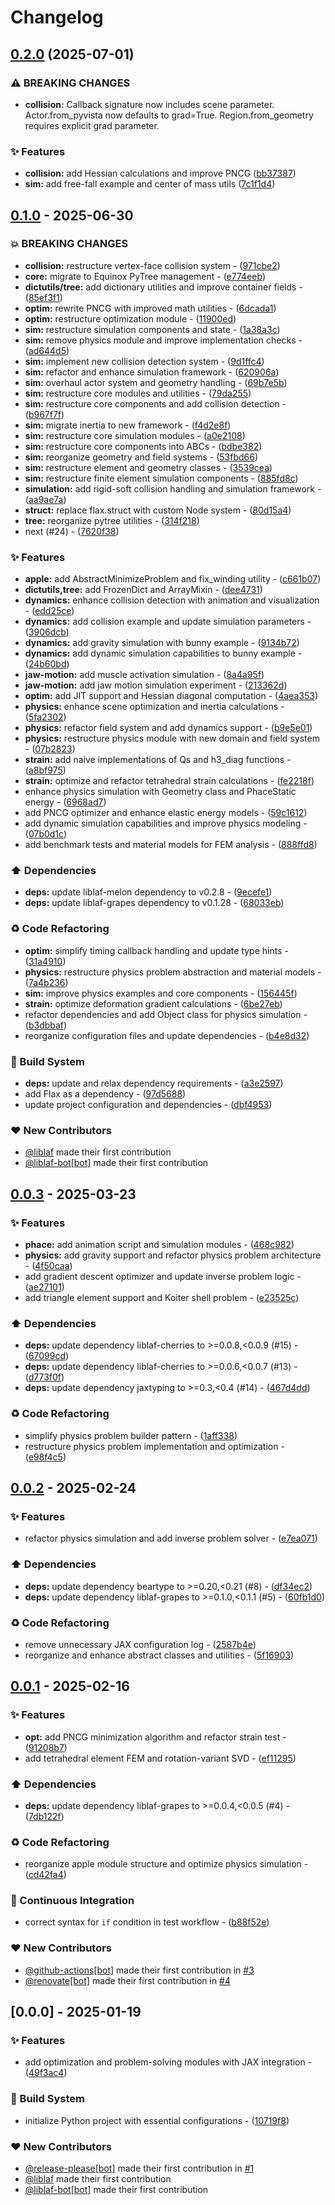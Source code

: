 # Changelog

## [0.2.0](https://github.com/liblaf/apple/compare/v0.1.0...v0.2.0) (2025-07-01)


### ⚠ BREAKING CHANGES

* **collision:** Callback signature now includes scene parameter. Actor.from_pyvista now defaults to grad=True. Region.from_geometry requires explicit grad parameter.

### ✨ Features

* **collision:** add Hessian calculations and improve PNCG ([bb37387](https://github.com/liblaf/apple/commit/bb37387384334dc6a221344dc4b6424f3b34a30a))
* **sim:** add free-fall example and center of mass utils ([7c1f1d4](https://github.com/liblaf/apple/commit/7c1f1d4a5cdf8a8417aac9525356bdaf9fcc6f8f))

## [0.1.0](https://github.com/liblaf/apple/compare/v0.0.3..v0.1.0) - 2025-06-30

### 💥 BREAKING CHANGES

- **collision:** restructure vertex-face collision system - ([971cbe2](https://github.com/liblaf/apple/commit/971cbe2c8f8f2d1f51421b6eb3aa8fb89eec4485))
- **core:** migrate to Equinox PyTree management - ([e774eeb](https://github.com/liblaf/apple/commit/e774eeb4ea3a027bde3fddbf9b84dab701a17237))
- **dictutils/tree:** add dictionary utilities and improve container fields - ([85ef3f1](https://github.com/liblaf/apple/commit/85ef3f1d0cb39a9f8da1ee1a15b4e0fa397bb330))
- **optim:** rewrite PNCG with improved math utilities - ([6dcada1](https://github.com/liblaf/apple/commit/6dcada1fb8b5da19ea7d6c20822998d58a1bebef))
- **optim:** restructure optimization module - ([11900ed](https://github.com/liblaf/apple/commit/11900edb9ed023841933a0590381448b96034688))
- **sim:** restructure simulation components and state - ([1a38a3c](https://github.com/liblaf/apple/commit/1a38a3c3502d07ce0a361991878352d895950094))
- **sim:** remove physics module and improve implementation checks - ([ad644d5](https://github.com/liblaf/apple/commit/ad644d560a7367f8924b97cd8b7e7ee72245010c))
- **sim:** implement new collision detection system - ([9d1ffc4](https://github.com/liblaf/apple/commit/9d1ffc45bcc7f3f6e937fdbc82e206b5b4fd19a2))
- **sim:** refactor and enhance simulation framework - ([620906a](https://github.com/liblaf/apple/commit/620906ad20361542fc33c7a9a031ba8cc96ea2b7))
- **sim:** overhaul actor system and geometry handling - ([69b7e5b](https://github.com/liblaf/apple/commit/69b7e5b7b40fce9d181636fc79f3d6df890540d2))
- **sim:** restructure core modules and utilities - ([79da255](https://github.com/liblaf/apple/commit/79da255851e0ce09351c22d125a6d726c3b7b60f))
- **sim:** restructure core components and add collision detection - ([b967f7f](https://github.com/liblaf/apple/commit/b967f7fb6705c888db9de989e13330e853f279d9))
- **sim:** migrate inertia to new framework - ([f4d2e8f](https://github.com/liblaf/apple/commit/f4d2e8f552ece5466f35c1961a70326573c42972))
- **sim:** restructure core simulation modules - ([a0e2108](https://github.com/liblaf/apple/commit/a0e21080325a8cff8a1fb63fc2d724eaf9f487a6))
- **sim:** restructure core components into ABCs - ([bdbe382](https://github.com/liblaf/apple/commit/bdbe3824d4a0e57ba96e4bc82d477eb934492259))
- **sim:** reorganize geometry and field systems - ([53fbd66](https://github.com/liblaf/apple/commit/53fbd66b6a55005251b70863dbbaf606fd78a620))
- **sim:** restructure element and geometry classes - ([3539cea](https://github.com/liblaf/apple/commit/3539cea691d29b3e97e2b477b21f40980338c589))
- **sim:** restructure finite element simulation components - ([885fd8c](https://github.com/liblaf/apple/commit/885fd8c730db5b96ea876d58922202e8e9e2b4c2))
- **simulation:** add rigid-soft collision handling and simulation framework - ([aa9ae7a](https://github.com/liblaf/apple/commit/aa9ae7a5385d344b80d505f8c9388c4f950fc594))
- **struct:** replace flax.struct with custom Node system - ([80d15a4](https://github.com/liblaf/apple/commit/80d15a40cef0e9787fffe4a36c85dca629caf5a2))
- **tree:** reorganize pytree utilities - ([314f218](https://github.com/liblaf/apple/commit/314f218ef59f92df88715183d7a63bb09718e878))
- next (#24) - ([7620f38](https://github.com/liblaf/apple/commit/7620f386ff889b1a76bc3b919f603bc325213d81))

### ✨ Features

- **apple:** add AbstractMinimizeProblem and fix_winding utility - ([c661b07](https://github.com/liblaf/apple/commit/c661b07ad722c844e4fc1d52f53aebeec3d4a237))
- **dictutils,tree:** add FrozenDict and ArrayMixin - ([dee4731](https://github.com/liblaf/apple/commit/dee473197b2b4638fb2da7859264ca76331958c3))
- **dynamics:** enhance collision detection with animation and visualization - ([edd25ce](https://github.com/liblaf/apple/commit/edd25ce18d231be5d45c10c9a6c06d6675a67bee))
- **dynamics:** add collision example and update simulation parameters - ([3906dcb](https://github.com/liblaf/apple/commit/3906dcb89ed3bcf0ddf76bc13e6afd5a94a53a65))
- **dynamics:** add gravity simulation with bunny example - ([9134b72](https://github.com/liblaf/apple/commit/9134b72f0a2459b0e0ad1c0b637a4138edf33261))
- **dynamics:** add dynamic simulation capabilities to bunny example - ([24b60bd](https://github.com/liblaf/apple/commit/24b60bd65306e98528694cf17495c877c9a4c35e))
- **jaw-motion:** add muscle activation simulation - ([8a4a95f](https://github.com/liblaf/apple/commit/8a4a95f9d21536405e3d4171e10f30380bb13365))
- **jaw-motion:** add jaw motion simulation experiment - ([213362d](https://github.com/liblaf/apple/commit/213362d324b09e3e920a771453553a4ce0e0bf0b))
- **optim:** add JIT support and Hessian diagonal computation - ([4aea353](https://github.com/liblaf/apple/commit/4aea353aff08ff3663a12e480239e1c3083c6551))
- **physics:** enhance scene optimization and inertia calculations - ([5fa2302](https://github.com/liblaf/apple/commit/5fa2302511317b002e7eaf835706ab9501b4c416))
- **physics:** refactor field system and add dynamics support - ([b9e5e01](https://github.com/liblaf/apple/commit/b9e5e01ed807ff8acd3ac50adae0ea2c76264dd7))
- **physics:** restructure physics module with new domain and field system - ([07b2823](https://github.com/liblaf/apple/commit/07b2823befd1f28c7d1813821d3821c05dd43efe))
- **strain:** add naive implementations of Qs and h3_diag functions - ([a8bf975](https://github.com/liblaf/apple/commit/a8bf975cd90ddfb94148c996818e6c509323428a))
- **strain:** optimize and refactor tetrahedral strain calculations - ([fe2218f](https://github.com/liblaf/apple/commit/fe2218f41e74d767a561da3822dcb7d2c668d82f))
- enhance physics simulation with Geometry class and PhaceStatic energy - ([6968ad7](https://github.com/liblaf/apple/commit/6968ad78265c6f280496a4c658e201e2443c150a))
- add PNCG optimizer and enhance elastic energy models - ([59c1612](https://github.com/liblaf/apple/commit/59c16127759c01e888980465b31f75bf1bdd74db))
- add dynamic simulation capabilities and improve physics modeling - ([07b0d1c](https://github.com/liblaf/apple/commit/07b0d1c18aa5833d9d324d4992573433cf4eb4fe))
- add benchmark tests and material models for FEM analysis - ([888ffd8](https://github.com/liblaf/apple/commit/888ffd899714559008f5a7b6ee1b0fd47d8faa5b))

### ⬆️ Dependencies

- **deps:** update liblaf-melon dependency to v0.2.8 - ([9ecefe1](https://github.com/liblaf/apple/commit/9ecefe192f31b49b1e1e10acba5a3d78ac58d343))
- **deps:** update liblaf-grapes dependency to v0.1.28 - ([68033eb](https://github.com/liblaf/apple/commit/68033ebc72eadf9e265915959c049363d2a4614f))

### ♻ Code Refactoring

- **optim:** simplify timing callback handling and update type hints - ([31a4910](https://github.com/liblaf/apple/commit/31a4910189b5d6549a77218feb4ef3d0f1b36f98))
- **physics:** restructure physics problem abstraction and material models - ([7a4b236](https://github.com/liblaf/apple/commit/7a4b236d24c1e8cce2c738d0552baeb64fb11572))
- **sim:** improve physics examples and core components - ([156445f](https://github.com/liblaf/apple/commit/156445fe566af413f51cebe213f089c7d660d12f))
- **strain:** optimize deformation gradient calculations - ([6be27eb](https://github.com/liblaf/apple/commit/6be27eb6ba496231a43d72978504b88fb549f329))
- refactor dependencies and add Object class for physics simulation - ([b3dbbaf](https://github.com/liblaf/apple/commit/b3dbbaf80f8410765bcdfb3abe41e6698ae6e542))
- reorganize configuration files and update dependencies - ([b4e8d32](https://github.com/liblaf/apple/commit/b4e8d320b29592c945fa690edfe90e65ffac366a))

### 👷 Build System

- **deps:** update and relax dependency requirements - ([a3e2597](https://github.com/liblaf/apple/commit/a3e259745e3a0eb49cf8ba49d7ad2d48498b56b4))
- add Flax as a dependency - ([97d5688](https://github.com/liblaf/apple/commit/97d5688de5e919ef986c10499975b5cc02a61c36))
- update project configuration and dependencies - ([dbf4953](https://github.com/liblaf/apple/commit/dbf49536e976b10b2a129badd9fe091426725e6e))

### ❤️ New Contributors

- [@liblaf](https://github.com/liblaf) made their first contribution
- [@liblaf-bot[bot]](https://github.com/apps/liblaf-bot) made their first contribution

## [0.0.3](https://github.com/liblaf/apple/compare/v0.0.2..v0.0.3) - 2025-03-23

### ✨ Features

- **phace:** add animation script and simulation modules - ([468c982](https://github.com/liblaf/apple/commit/468c982da85847ffe63d7deaee6d17ba22edf4f9))
- **physics:** add gravity support and refactor physics problem architecture - ([4f50caa](https://github.com/liblaf/apple/commit/4f50caa40dbe7ba810d311b5540b57f10293f721))
- add gradient descent optimizer and update inverse problem logic - ([ae27101](https://github.com/liblaf/apple/commit/ae27101f950d915e315a9659cec79a16b11ebeb3))
- add triangle element support and Koiter shell problem - ([e23525c](https://github.com/liblaf/apple/commit/e23525ce50312a3271baba8cccf706f36ca517ee))

### ⬆️ Dependencies

- **deps:** update dependency liblaf-cherries to >=0.0.8,<0.0.9 (#15) - ([67099cd](https://github.com/liblaf/apple/commit/67099cda79614cc8cf2c1036ceefbffeacec10f2))
- **deps:** update dependency liblaf-cherries to >=0.0.6,<0.0.7 (#13) - ([d773f0f](https://github.com/liblaf/apple/commit/d773f0f1aa4052bcba86f2f70d95c839b058efc9))
- **deps:** update dependency jaxtyping to >=0.3,<0.4 (#14) - ([467d4dd](https://github.com/liblaf/apple/commit/467d4dd7a2996f3d4c6fa377a40a72f2d611a0aa))

### ♻ Code Refactoring

- simplify physics problem builder pattern - ([1aff338](https://github.com/liblaf/apple/commit/1aff33837cac11433ed80cd4b6f3488edf88119f))
- restructure physics problem implementation and optimization - ([e98f4c5](https://github.com/liblaf/apple/commit/e98f4c5733f6911e24815e8b1f544c5214623a65))

## [0.0.2](https://github.com/liblaf/apple/compare/v0.0.1..v0.0.2) - 2025-02-24

### ✨ Features

- refactor physics simulation and add inverse problem solver - ([e7ea071](https://github.com/liblaf/apple/commit/e7ea07113d2fa8ee4adee2ab5c1637cd81ca9aee))

### ⬆️ Dependencies

- **deps:** update dependency beartype to >=0.20,<0.21 (#8) - ([df34ec2](https://github.com/liblaf/apple/commit/df34ec25a774e7c6858cd579747ec972da40926b))
- **deps:** update dependency liblaf-grapes to >=0.1.0,<0.1.1 (#5) - ([60fb1d0](https://github.com/liblaf/apple/commit/60fb1d09e62d7f10e520f40c7c4a22956a041ce9))

### ♻ Code Refactoring

- remove unnecessary JAX configuration log - ([2587b4e](https://github.com/liblaf/apple/commit/2587b4ee542fe3e47eafcefe58c9f4ca7bafd5a8))
- reorganize and enhance abstract classes and utilities - ([5f16903](https://github.com/liblaf/apple/commit/5f169036cd636ab9480e4f29004075e6af8f6939))

## [0.0.1](https://github.com/liblaf/apple/compare/v0.0.0..v0.0.1) - 2025-02-16

### ✨ Features

- **opt:** add PNCG minimization algorithm and refactor strain test - ([91208b7](https://github.com/liblaf/apple/commit/91208b7c382933586e8900419195c939b397f5ad))
- add tetrahedral element FEM and rotation-variant SVD - ([ef11295](https://github.com/liblaf/apple/commit/ef11295ba1f85ef18f89063abcd7694de0d0af73))

### ⬆️ Dependencies

- **deps:** update dependency liblaf-grapes to >=0.0.4,<0.0.5 (#4) - ([7db122f](https://github.com/liblaf/apple/commit/7db122f9f585ac6ba3ca6900e41d1ba059e37abd))

### ♻ Code Refactoring

- reorganize apple module structure and optimize physics simulation - ([cd42fa4](https://github.com/liblaf/apple/commit/cd42fa4423b9ac8b8faeddebaad842d0a1eb8ac9))

### 🔧 Continuous Integration

- correct syntax for `if` condition in test workflow - ([b88f52e](https://github.com/liblaf/apple/commit/b88f52e6c02433c5df5148ca578d831493c18b4f))

### ❤️ New Contributors

- [@github-actions[bot]](https://github.com/apps/github-actions) made their first contribution in [#3](https://github.com/liblaf/apple/pull/3)
- [@renovate[bot]](https://github.com/apps/renovate) made their first contribution in [#4](https://github.com/liblaf/apple/pull/4)

## [0.0.0] - 2025-01-19

### ✨ Features

- add optimization and problem-solving modules with JAX integration - ([49f3ac4](https://github.com/liblaf/apple/commit/49f3ac4ef1f427f469170c5e9eaaf83ebed4a6c4))

### 👷 Build System

- initialize Python project with essential configurations - ([10719f8](https://github.com/liblaf/apple/commit/10719f8793ac0aa58caaca57dc44e15165640c9c))

### ❤️ New Contributors

- [@release-please[bot]](https://github.com/apps/release-please) made their first contribution in [#1](https://github.com/liblaf/apple/pull/1)
- [@liblaf](https://github.com/liblaf) made their first contribution
- [@liblaf-bot[bot]](https://github.com/apps/liblaf-bot) made their first contribution
